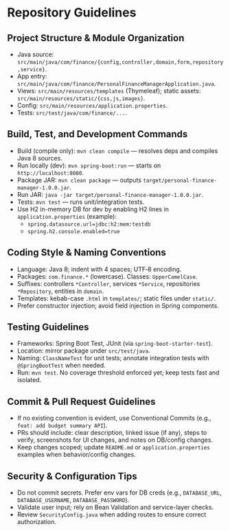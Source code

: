 # Repository Guidelines

## Project Structure & Module Organization
- Java source: `src/main/java/com/finance/{config,controller,domain,form,repository,service}`.
- App entry: `src/main/java/com/finance/PersonalFinanceManagerApplication.java`.
- Views: `src/main/resources/templates` (Thymeleaf); static assets: `src/main/resources/static/{css,js,images}`.
- Config: `src/main/resources/application.properties`.
- Tests: `src/test/java/com/finance/...`.

## Build, Test, and Development Commands
- Build (compile only): `mvn clean compile` — resolves deps and compiles Java 8 sources.
- Run locally (dev): `mvn spring-boot:run` — starts on `http://localhost:8080`.
- Package JAR: `mvn clean package` — outputs `target/personal-finance-manager-1.0.0.jar`.
- Run JAR: `java -jar target/personal-finance-manager-1.0.0.jar`.
- Tests: `mvn test` — runs unit/integration tests.
- Use H2 in-memory DB for dev by enabling H2 lines in `application.properties` (example):
  - `spring.datasource.url=jdbc:h2:mem:testdb`
  - `spring.h2.console.enabled=true`

## Coding Style & Naming Conventions
- Language: Java 8; indent with 4 spaces; UTF‑8 encoding.
- Packages: `com.finance.*` (lowercase). Classes: `UpperCamelCase`.
- Suffixes: controllers `*Controller`, services `*Service`, repositories `*Repository`, entities in `domain`.
- Templates: kebab-case `.html` in `templates/`; static files under `static/`.
- Prefer constructor injection; avoid field injection in Spring components.

## Testing Guidelines
- Frameworks: Spring Boot Test, JUnit (via `spring-boot-starter-test`).
- Location: mirror package under `src/test/java`.
- Naming: `ClassNameTest` for unit tests; annotate integration tests with `@SpringBootTest` when needed.
- Run: `mvn test`. No coverage threshold enforced yet; keep tests fast and isolated.

## Commit & Pull Request Guidelines
- If no existing convention is evident, use Conventional Commits (e.g., `feat: add budget summary API`).
- PRs should include: clear description, linked issue (if any), steps to verify, screenshots for UI changes, and notes on DB/config changes.
- Keep changes scoped; update `README.md` or `application.properties` examples when behavior/config changes.

## Security & Configuration Tips
- Do not commit secrets. Prefer env vars for DB creds (e.g., `DATABASE_URL`, `DATABASE_USERNAME`, `DATABASE_PASSWORD`).
- Validate user input; rely on Bean Validation and service-layer checks.
- Review `SecurityConfig.java` when adding routes to ensure correct authorization.

